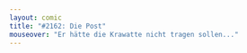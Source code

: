 ```yaml
---
layout: comic
title: "#2162: Die Post"
mouseover: "Er hätte die Krawatte nicht tragen sollen..."
---
```

